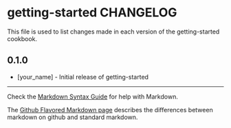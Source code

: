 getting-started CHANGELOG
=========================

This file is used to list changes made in each version of the getting-started cookbook.

0.1.0
-----
- [your_name] - Initial release of getting-started

- - -
Check the [Markdown Syntax Guide](http://daringfireball.net/projects/markdown/syntax) for help with Markdown.

The [Github Flavored Markdown page](http://github.github.com/github-flavored-markdown/) describes the differences between markdown on github and standard markdown.
